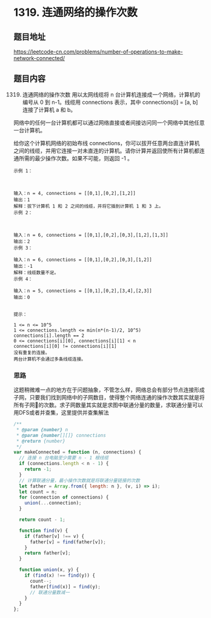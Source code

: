 # 1319. 连通网络的操作次数

## 题目地址

https://leetcode-cn.com/problems/number-of-operations-to-make-network-connected/

## 题目内容

1319. 连通网络的操作次数
用以太网线缆将 n 台计算机连接成一个网络，计算机的编号从 0 到 n-1。线缆用 connections 表示，其中 connections[i] = [a, b] 连接了计算机 a 和 b。

网络中的任何一台计算机都可以通过网络直接或者间接访问同一个网络中其他任意一台计算机。

给你这个计算机网络的初始布线 connections，你可以拔开任意两台直连计算机之间的线缆，并用它连接一对未直连的计算机。请你计算并返回使所有计算机都连通所需的最少操作次数。如果不可能，则返回 -1 。


```
示例 1：



输入：n = 4, connections = [[0,1],[0,2],[1,2]]
输出：1
解释：拔下计算机 1 和 2 之间的线缆，并将它插到计算机 1 和 3 上。
示例 2：



输入：n = 6, connections = [[0,1],[0,2],[0,3],[1,2],[1,3]]
输出：2
示例 3：

输入：n = 6, connections = [[0,1],[0,2],[0,3],[1,2]]
输出：-1
解释：线缆数量不足。
示例 4：

输入：n = 5, connections = [[0,1],[0,2],[3,4],[2,3]]
输出：0


提示：

1 <= n <= 10^5
1 <= connections.length <= min(n*(n-1)/2, 10^5)
connections[i].length == 2
0 <= connections[i][0], connections[i][1] < n
connections[i][0] != connections[i][1]
没有重复的连接。
两台计算机不会通过多条线缆连接。
```

### 思路

这题稍微难一点的地方在于问题抽象，不管怎么样，网络总会有部分节点连接形成子网，只要我们找到网络中的子网数目，使得整个网络连通的操作次数其实就是将所有子网🔗的次数。求子网数量其实就是求图中联通分量的数量，求联通分量可以用DFS或者并查集，这里提供并查集解法

```js
/**
 * @param {number} n
 * @param {number[][]} connections
 * @return {number}
 */
var makeConnected = function (n, connections) {
  // 连接 n 台电脑至少需要 n - 1 根线缆
  if (connections.length < n - 1) {
    return -1;
  }
  // 计算联通分量，最小操作次数就是将联通分量链接的次数
  let father = Array.from({ length: n }, (v, i) => i);
  let count = n;
  for (connection of connections) {
    union(...connection);
  }

  return count - 1;

  function find(v) {
    if (father[v] !== v) {
      father[v] = find(father[v]);
    }
    return father[v];
  }

  function union(x, y) {
    if (find(x) !== find(y)) {
      count--;
      father[find(x)] = find(y);
      // 联通分量数减一
    }
  }
};
```